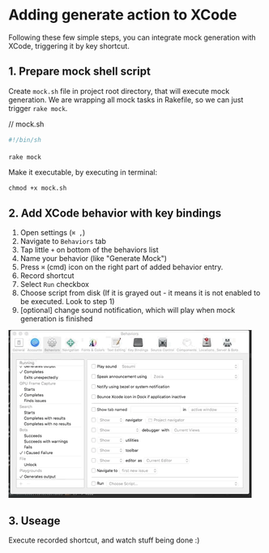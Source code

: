 # Adding generate action to XCode

Following these few simple steps, you can integrate mock generation with XCode, triggering it by key shortcut.

## 1. Prepare mock shell script

Create `mock.sh` file in project root directory, that will execute mock generation. We are wrapping all mock tasks in Rakefile, so we can just trigger `rake mock`.

// mock.sh
```bash
#!/bin/sh

rake mock
```

Make it executable, by executing in terminal:

```
chmod +x mock.sh
```

## 2. Add XCode behavior with key bindings

1. Open settings (`⌘ ,`)
1. Navigate to `Behaviors` tab
1. Tap little `+` on bottom of the behaviors list
1. Name your behavior (like "Generate Mock")
1. Press `⌘` (cmd) icon on the right part of added behavior entry.
1. Record shortcut
1. Select `Run` checkbox
1. Choose script from disk (If it is grayed out - it means it is not enabled to be executed. Look to step 1)
1. [optional] change sound notification, which will play when mock generation is finished

![Adding generate behavior][guide-add-generate]

## 3. Useage

Execute recorded shortcut, and watch stuff being done :)

<!-- Assets -->

[guide-add-generate]: ../guides/assets/guide-add-generate.gif "Adding generation behavior"
